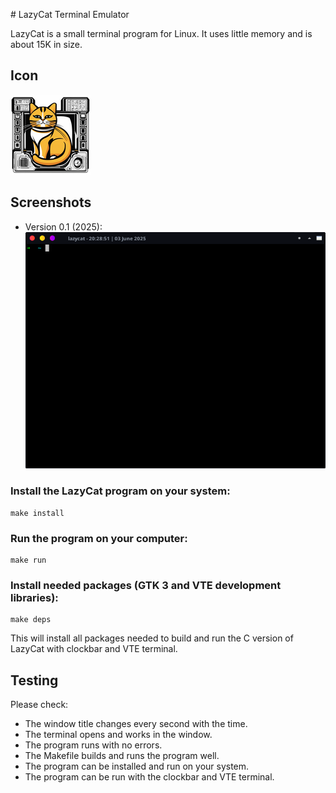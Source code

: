 ﻿﻿# LazyCat Terminal Emulator

LazyCat is a small terminal program for Linux. It uses little memory and is about 15K in size.

## Icon
![icon](icon/lazycat.png)

## Screenshots
- Version 0.1 (2025):
![screenshots](screenshots/1.png)


### Install the LazyCat program on your system:
```
make install
```

### Run the program on your computer:
```
make run
```

### Install needed packages (GTK 3 and VTE development libraries):
```
make deps
```

This will install all packages needed to build and run the C version of LazyCat with clockbar and VTE terminal.

## Testing

Please check:
- The window title changes every second with the time.
- The terminal opens and works in the window.
- The program runs with no errors.
- The Makefile builds and runs the program well.
- The program can be installed and run on your system.
- The program can be run with the clockbar and VTE terminal.
